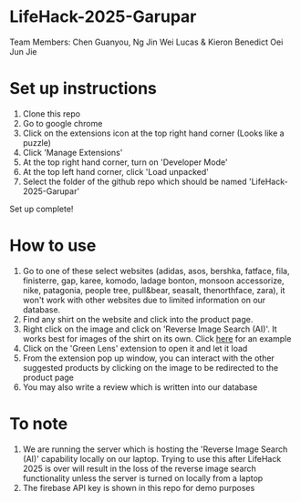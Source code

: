# LifeHack-2025-Garupar
Team Members: Chen Guanyou, Ng Jin Wei Lucas &amp; Kieron Benedict Oei Jun Jie

# Set up instructions
1. Clone this repo
2. Go to google chrome
3. Click on the extensions icon at the top right hand corner (Looks like a puzzle)
4. Click 'Manage Extensions'
5. At the top right hand corner, turn on 'Developer Mode'
6. At the top left hand corner, click 'Load unpacked'
7. Select the folder of the github repo which should be named 'LifeHack-2025-Garupar'

Set up complete! 

# How to use
1. Go to one of these select websites (adidas, asos, bershka, fatface, fila, finisterre, gap, karee, komodo, ladage bonton, monsoon accessorize, nike, patagonia, people tree, pull&bear, seasalt, thenorthface, zara), it won't work with other websites due to limited information on our database.
2. Find any shirt on the website and click into the product page.
3. Right click on the image and click on 'Reverse Image Search (AI)'. It works best for images of the shirt on its own. Click [here](https://www.zara.com/sg/en/basic-polo-shirt-p01887700.html) for an example
4. Click on the 'Green Lens' extension to open it and let it load
5. From the extension pop up window, you can interact with the other suggested products by clicking on the image to be redirected to the product page
6. You may also write a review which is written into our database

# To note
1. We are running the server which is hosting the 'Reverse Image Search (AI)' capability locally on our laptop. Trying to use this after LifeHack 2025 is over will result in the loss of the reverse image search functionality unless the server is turned on locally from a laptop
2. The firebase API key is shown in this repo for demo purposes
